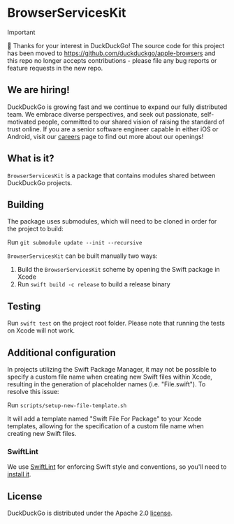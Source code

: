 # BrowserServicesKit
 
> [!IMPORTANT]  
> 👋 Thanks for your interest in DuckDuckGo! The source code for this project has been moved to https://github.com/duckduckgo/apple-browsers and this repo no longer accepts contributions - please file any bug reports or feature requests in the new repo.

## We are hiring!

DuckDuckGo is growing fast and we continue to expand our fully distributed team. We embrace diverse perspectives, and seek out passionate, self-motivated people, committed to our shared vision of raising the standard of trust online. If you are a senior software engineer capable in either iOS or Android, visit our [careers](https://duckduckgo.com/hiring/#open) page to find out more about our openings!

## What is it?

`BrowserServicesKit` is a package that contains modules shared between DuckDuckGo projects.

## Building

The package uses submodules, which will need to be cloned in order for the project to build:

Run `git submodule update --init --recursive`

`BrowserServicesKit` can be built manually two ways:

1. Build the `BrowserServicesKit` scheme by opening the Swift package in Xcode
2. Run `swift build -c release` to build a release binary

## Testing

Run `swift test` on the project root folder. Please note that running the tests on Xcode will not work.

## Additional configuration

In projects utilizing the Swift Package Manager, it may not be possible to specify a custom file name when creating new Swift files within Xcode, resulting in the generation of placeholder names (i.e. "File.swift"). To resolve this issue: 

Run `scripts/setup-new-file-template.sh`

It will add a template named "Swift File For Package" to your Xcode templates, allowing for the specification of a custom file name when creating new Swift files.

### SwiftLint

We use [SwiftLint](https://github.com/realm/SwiftLint) for enforcing Swift style and conventions, so you'll need to [install it](https://github.com/realm/SwiftLint#installation).

## License

DuckDuckGo is distributed under the Apache 2.0 [license](https://github.com/duckduckgo/BrowserServicesKit/blob/main/LICENSE).
